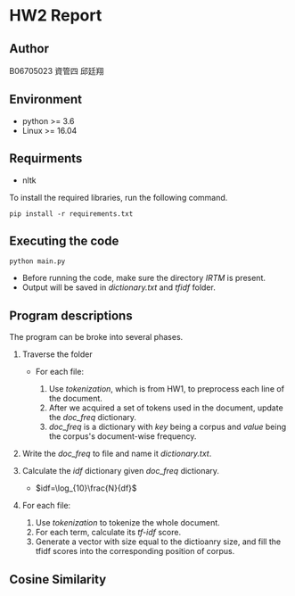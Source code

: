 # HW2 Report

## Author 
B06705023 資管四 邱廷翔
## Environment
* python >= 3.6
* Linux >= 16.04

## Requirments
* nltk

To install the required libraries, run the following command.
```shell
pip install -r requirements.txt
```

## Executing the code
```
python main.py
```
* Before running the code, make sure the directory *IRTM* is present.
* Output will be saved in *dictionary.txt* and *tfidf* folder.

## Program descriptions
The program can be broke into several phases.

1. Traverse the folder

    * For each file:

        1. Use *tokenization*, which is from HW1, to preprocess each line of the document.
        2. After we acquired a set of tokens used in the document, update the *doc_freq* dictionary.
        3. *doc_freq* is a dictionary with *key* being a corpus and *value* being the corpus's document-wise frequency.

2. Write the *doc_freq* to file and name it *dictionary.txt*.
3. Calculate the *idf* dictionary given *doc_freq* dictionary.
    * $idf=\log_{10}\frac{N}{df}$
4. For each file:
    1. Use *tokenization* to tokenize the whole document.
    2. For each term, calculate its *tf-idf* score.
    3. Generate a vector with size equal to the dictioanry size, and fill the tfidf scores into the corresponding position of corpus.

## Cosine Similarity
